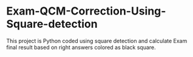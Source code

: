 # Exam-QCM-Correction-Using-Square-detection
This project is Python coded using square detection and calculate Exam final result based on right answers colored as black square.
